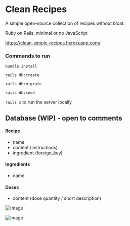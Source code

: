 # Clean Recipes
A simple open-source collection of recipes without bloat.

Ruby on Rails. minimal or no JavaScript

https://clean-simple-recipes.herokuapp.com/

### Commands to run

`bundle install`

`rails db:create`

`rails db:migrate`

`rails db:seed`

`rails s` to run the server locally

## Database (WIP) - open to comments

#### Recipe
* name
* content (instructions)
* ingredient (foreign_key)

#### Ingredients
* name

#### Doses
* content (dose quantity / short description)

![image](https://user-images.githubusercontent.com/70934030/110303947-1ea78980-804f-11eb-8ddd-950127caa053.png)

![image](https://user-images.githubusercontent.com/70934030/110302213-19493f80-804d-11eb-8612-accf4fdaba71.png)

